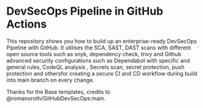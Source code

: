 # DevSecOps Pipeline in GitHub Actions
This repository shows you how to build up an enterprise-ready DevSecOps Pipeline with GitHub. 
It utilises the SCA, SAST, DAST scans with different open source tools such as snyk, dependency check, trivy and Github advanced security configurations such as Dependabot with specific and general rules, CodeQL analysis , Secrets scan, secret protection, push protection and othersfor creating a secure CI and CD workflow during build into main branch on every change.

Thanks for the Base templates, credits to @romanoroth/GitHubDevSecOps:main. 

